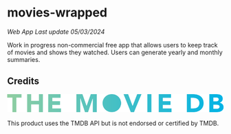 # movies-wrapped

_Web App Last update 05/03/2024_

Work in progress non-commercial free app that allows users to keep track of movies and shows they watched. Users can generate yearly and monthly summaries.

## Credits

![TMDB Logo](images/TMDB_Logo.svg)

This product uses the TMDB API but is not endorsed or certified by TMDB.
